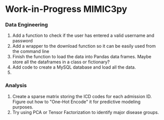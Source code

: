 # Work-in-Progress MIMIC3py

### Data Engineering
1.  Add a function to check if the user has entered a valid username and password
2.  Add a wrapper to the download function so it can be easily used from the command line
3.  Finish the function to load the data into Pandas data frames.  Maybe store all the dataframes in a class or fictionary?
4.  Add code to create a MySQL database and load all the data.
5.  



### Analysis
1.  Create a sparse matrix storing the ICD codes for each admission ID.  Figure out how to "One-Hot Encode" it for predictive modeling purposes.
2.  Try using PCA or Tensor Factorization to identify major disease groups.
